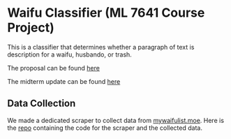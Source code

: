 # Waifu Classifier (ML 7641 Course Project)

This is a classifier that determines whether a paragraph of text is description for a waifu, husbando, or trash.

The proposal can be found [here](docs/proposal.md)

The midterm update can be found [here](docs/midterm_update.md)

## Data Collection

We made a dedicated scraper to collect data from [mywaifulist.moe](https://mywaifulist.moe). 
Here is the [repo](https://github.com/JiachenRen/get_waifu) containing the code for the scraper and the collected data.